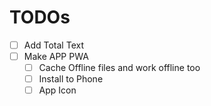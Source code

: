 # TODOs
- [ ] Add Total Text
- [ ] Make APP PWA
  - [ ] Cache Offline files and work offline too
  - [ ] Install to Phone
  - [ ] App Icon
